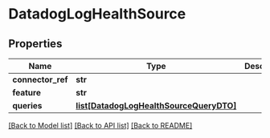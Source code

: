 # DatadogLogHealthSource

## Properties
Name | Type | Description | Notes
------------ | ------------- | ------------- | -------------
**connector_ref** | **str** |  | 
**feature** | **str** |  | 
**queries** | [**list[DatadogLogHealthSourceQueryDTO]**](DatadogLogHealthSourceQueryDTO.md) |  | 

[[Back to Model list]](../README.md#documentation-for-models) [[Back to API list]](../README.md#documentation-for-api-endpoints) [[Back to README]](../README.md)

